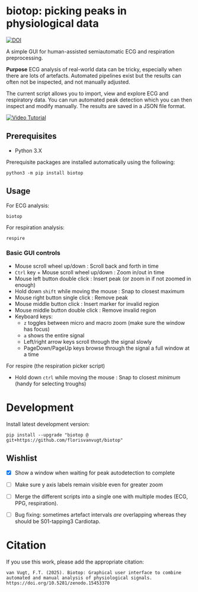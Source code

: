 # biotop: picking peaks in physiological data 

[![DOI](https://zenodo.org/badge/618577784.svg)](https://zenodo.org/badge/latestdoi/618577784)

A simple GUI for human-assisted semiautomatic ECG and respiration preprocessing.

**Purpose** ECG analysis of real-world data can be tricky, especially when there are lots of artefacts.
Automated pipelines exist but the results can often not be inspected, and not manually adjusted.

The current script allows you to import, view and explore ECG and respiratory data. 
You can run automated peak detection which you can then inspect and modify manually.
The results are saved in a JSON file format.

[![Video Tutorial](https://img.youtube.com/vi/o-oGjbLTjL4/0.jpg)](https://www.youtube.com/watch?v=o-oGjbLTjL4)




## Prerequisites

* Python 3.X 

Prerequisite packages are installed automatically using the following:

```
python3 -m pip install biotop
```



## Usage

For ECG analysis:

```
biotop
```

For respiration analysis:

```
respire
```



### Basic GUI controls

* Mouse scroll wheel up/down : Scroll back and forth in time
* `Ctrl` key + Mouse scroll wheel up/down : Zoom in/out in time
* Mouse left button double click : Insert peak (or zoom in if not zoomed in enough)
* Hold down `shift` while moving the mouse : Snap to closest maximum
* Mouse right button single click : Remove peak
* Mouse middle button click : Insert marker for invalid region
* Mouse middle button double click : Remove invalid region
* Keyboard keys:
   * `z` toggles between micro and macro zoom (make sure the window has focus)
   * `a` shows the entire signal
   * Left/right arrow keys scroll through the signal slowly
   * PageDown/PageUp keys browse through the signal a full window at a time


For respire (the respiration picker script)
* Hold down `ctrl` while moving the mouse : Snap to closest *minimum* (handy for selecting troughs)



# Development

Install latest development version:

```
pip install --upgrade "biotop @ git+https://github.com/florisvanvugt/biotop"
```



## Wishlist

- [x] Show a window when waiting for peak autodetection to complete
- [ ] Make sure y axis labels remain visible even for greater zoom
- [ ] Merge the different scripts into a single one with multiple modes (ECG, PPG, respiration).

- [ ] Bug fixing: sometimes artefact intervals *are* overlapping whereas they should be S01-tapping3 Cardiotap.




# Citation

If you use this work, please add the appropriate citation:

```
van Vugt, F.T. (2025). Biotop: Graphical user interface to combine automated and manual analysis of physiological signals. https://doi.org/10.5281/zenodo.15453370
```

